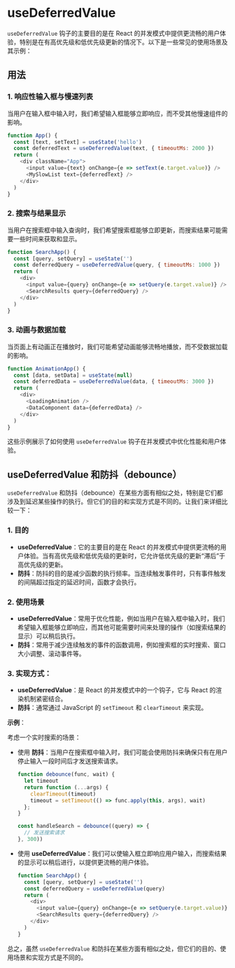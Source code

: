 # useDeferredValue

`useDeferredValue` 钩子的主要目的是在 React 的并发模式中提供更流畅的用户体验，特别是在有高优先级和低优先级更新的情况下。以下是一些常见的使用场景及其示例：

## 用法

### 1. 响应性输入框与慢速列表

当用户在输入框中输入时，我们希望输入框能够立即响应，而不受其他慢速组件的影响。

```javascript
function App() {
  const [text, setText] = useState('hello')
  const deferredText = useDeferredValue(text, { timeoutMs: 2000 })
  return (
    <div className="App">
      <input value={text} onChange={e => setText(e.target.value)} />
      <MySlowList text={deferredText} />
    </div>
  )
}
```

### 2. 搜索与结果显示

当用户在搜索框中输入查询时，我们希望搜索框能够立即更新，而搜索结果可能需要一些时间来获取和显示。

```javascript
function SearchApp() {
  const [query, setQuery] = useState('')
  const deferredQuery = useDeferredValue(query, { timeoutMs: 1000 })
  return (
    <div>
      <input value={query} onChange={e => setQuery(e.target.value)} />
      <SearchResults query={deferredQuery} />
    </div>
  )
}
```

### 3. 动画与数据加载

当页面上有动画正在播放时，我们可能希望动画能够流畅地播放，而不受数据加载的影响。

```javascript
function AnimationApp() {
  const [data, setData] = useState(null)
  const deferredData = useDeferredValue(data, { timeoutMs: 3000 })
  return (
    <div>
      <LoadingAnimation />
      <DataComponent data={deferredData} />
    </div>
  )
}
```

这些示例展示了如何使用 `useDeferredValue` 钩子在并发模式中优化性能和用户体验。

## useDeferredValue 和防抖（debounce）

`useDeferredValue` 和防抖（debounce）在某些方面有相似之处，特别是它们都涉及到延迟某些操作的执行。但它们的目的和实现方式是不同的。让我们来详细比较一下：

### 1. 目的
   - **useDeferredValue**：它的主要目的是在 React 的并发模式中提供更流畅的用户体验。当有高优先级和低优先级的更新时，它允许低优先级的更新“滞后”于高优先级的更新。
   - **防抖**：防抖的目的是减少函数的执行频率。当连续触发事件时，只有事件触发的间隔超过指定的延迟时间，函数才会执行。

### 2. 使用场景
   - **useDeferredValue**：常用于优化性能，例如当用户在输入框中输入时，我们希望输入框能够立即响应，而其他可能需要时间来处理的操作（如搜索结果的显示）可以稍后执行。
   - **防抖**：常用于减少连续触发的事件的函数调用，例如搜索框的实时搜索、窗口大小调整、滚动事件等。

### 3. 实现方式：
   - **useDeferredValue**：是 React 的并发模式中的一个钩子，它与 React 的渲染机制紧密结合。
   - **防抖**：通常通过 JavaScript 的 `setTimeout` 和 `clearTimeout` 来实现。

**示例**：

考虑一个实时搜索的场景：

- 使用 **防抖**：当用户在搜索框中输入时，我们可能会使用防抖来确保只有在用户停止输入一段时间后才发送搜索请求。

  ```javascript
  function debounce(func, wait) {
    let timeout
    return function (...args) {
      clearTimeout(timeout)
      timeout = setTimeout(() => func.apply(this, args), wait)
    };
  }

  const handleSearch = debounce((query) => {
    // 发送搜索请求
  }, 300))
  ```

- 使用 **useDeferredValue**：我们可以使输入框立即响应用户输入，而搜索结果的显示可以稍后进行，以提供更流畅的用户体验。

  ```javascript
  function SearchApp() {
    const [query, setQuery] = useState('')
    const deferredQuery = useDeferredValue(query)
    return (
      <div>
        <input value={query} onChange={e => setQuery(e.target.value)} />
        <SearchResults query={deferredQuery} />
      </div>
    )
  }
  ```

总之，虽然 `useDeferredValue` 和防抖在某些方面有相似之处，但它们的目的、使用场景和实现方式是不同的。
